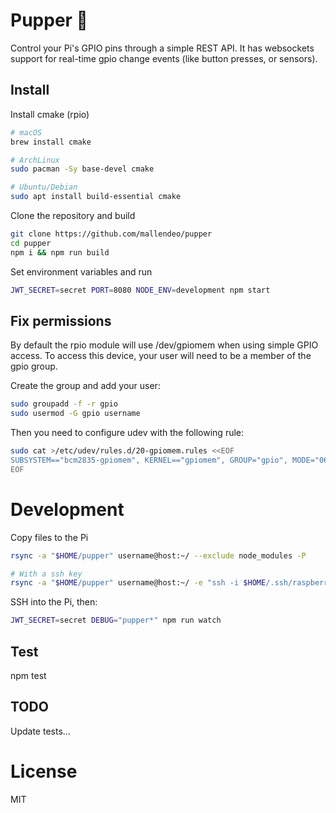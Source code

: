 # Pupper 🐶
Control your Pi's GPIO pins through a simple REST API.
It has websockets support for real-time gpio change events (like button presses, or sensors).

## Install

Install cmake (rpio)

```bash
# macOS
brew install cmake

# ArchLinux
sudo pacman -Sy base-devel cmake

# Ubuntu/Debian
sudo apt install build-essential cmake
```

Clone the repository and build
```bash
git clone https://github.com/mallendeo/pupper
cd pupper
npm i && npm run build
```

Set environment variables and run
```bash
JWT_SECRET=secret PORT=8080 NODE_ENV=development npm start
```

## Fix permissions
By default the rpio module will use /dev/gpiomem when using simple GPIO access.
To access this device, your user will need to be a member of the gpio group.

Create the group and add your user:

```bash
sudo groupadd -f -r gpio
sudo usermod -G gpio username
```

Then you need to configure udev with the following rule:

```bash
sudo cat >/etc/udev/rules.d/20-gpiomem.rules <<EOF
SUBSYSTEM=="bcm2835-gpiomem", KERNEL=="gpiomem", GROUP="gpio", MODE="0660"
EOF
```

# Development

Copy files to the Pi
```bash
rsync -a "$HOME/pupper" username@host:~/ --exclude node_modules -P

# With a ssh key
rsync -a "$HOME/pupper" username@host:~/ -e "ssh -i $HOME/.ssh/raspberry" --exclude node_modules -P
``` 

SSH into the Pi, then:

```bash
JWT_SECRET=secret DEBUG="pupper*" npm run watch
```

## Test

npm test

## TODO

Update tests...

# License

MIT
